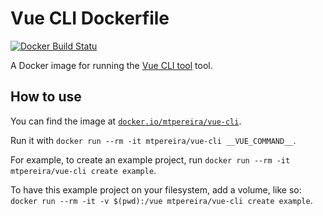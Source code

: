 # Vue CLI Dockerfile

[![Docker Build Statu](https://img.shields.io/docker/build/mtpereira/vue-cli.svg?style=flat-square)]()


A Docker image for running the [Vue CLI
tool](https://https://github.com/vuejs/vue-cli) tool.

## How to use

You can find the image at [`docker.io/mtpereira/vue-cli`](https://hub.docker.com/r/mtpereira/vue-cli/).

Run it with `docker run --rm -it mtpereira/vue-cli __VUE_COMMAND__`.

For example, to create an
example project, run `docker run --rm -it mtpereira/vue-cli create example`.

To have this example
project on your filesystem, add a volume, like so: `docker run --rm -it -v $(pwd):/vue mtpereira/vue-cli create example`.

